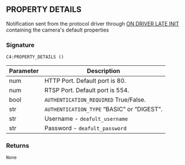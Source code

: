 ## PROPERTY DETAILS

Notification sent from the protocol driver through [ON DRIVER LATE INIT][1] containing the camera's default properties


### Signature

`C4:PROPERTY_DETAILS ()`


| Parameter | Description |
| --- | --- |
| num | HTTP Port. Default port is 80. |
| num | RTSP Port. Default port is 554. |
| bool | `AUTHENTICATION_REQUIRED`  True/False. |
| str | `AUTHENTICATION_TYPE`  “BASIC” or “DIGEST”. |
| str | Username - `deafult_username` |
| str | Password - `deafult_password` |


### Returns

`None`

[1]:	https://control4.github.io/docs-driverworks-api/#ondriverlateinit